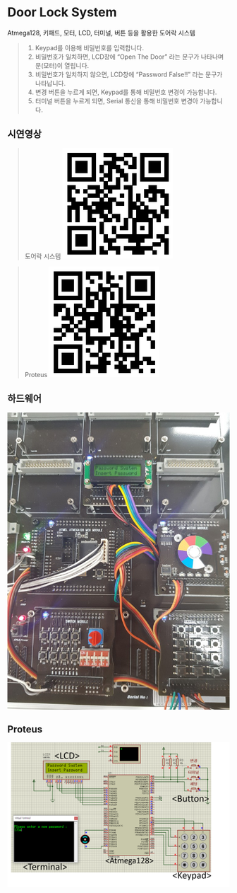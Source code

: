 # Door Lock System 

Atmega128, 키패드, 모터, LCD, 터미널, 버튼 등을 활용한 도어락 시스템


> 1. Keypad를 이용해 비밀번호를 입력합니다.
> 2. 비밀번호가 일치하면, LCD창에 “Open The Door” 라는 문구가 나타나며 문(모터)이 열립니다.
> 3. 비밀번호가 일치하지 않으면, LCD창에 “Password False!!” 라는 문구가 나타납니다.
> 4. 변경 버튼을 누르게 되면, Keypad를 통해 비밀번호 변경이 가능합니다.
> 5. 터미널 버튼을 누르게 되면, Serial 통신을 통해 비밀번호 변경아 가능합니다.



## 시연영상
> 도어락 시스템
> ![QR](/readmeFile/DoorLock_Hardware_QRCode.png)

> Proteus
> ![QR](/readmeFile/DoorLock_QRCode.png)

## 하드웨어

![Proteus](/readmeFile/DoorLock_Hardware.png)

## Proteus

![Proteus](/readmeFile/DoorLock_Main.png) 






